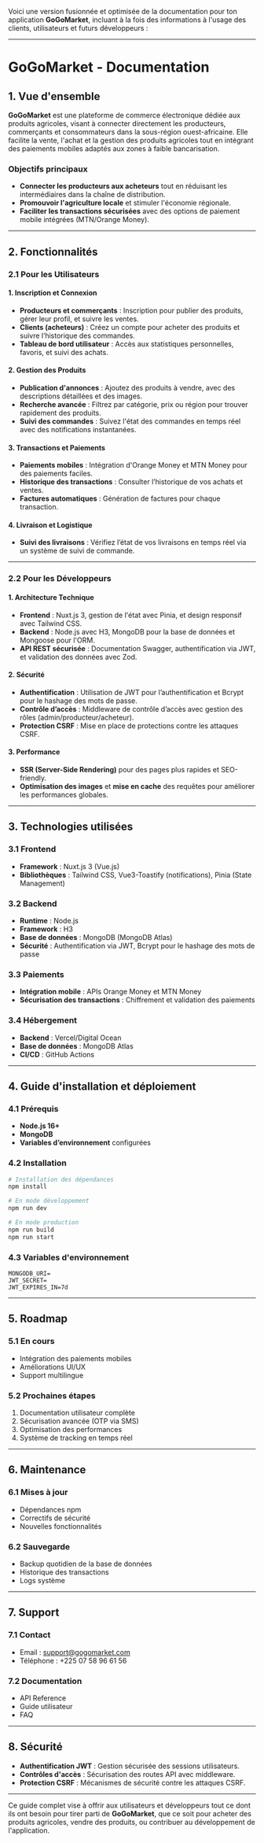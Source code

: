 Voici une version fusionnée et optimisée de la documentation pour ton application **GoGoMarket**, incluant à la fois des informations à l'usage des clients, utilisateurs et futurs développeurs :

---

# GoGoMarket - Documentation

## 1. Vue d'ensemble

**GoGoMarket** est une plateforme de commerce électronique dédiée aux produits agricoles, visant à connecter directement les producteurs, commerçants et consommateurs dans la sous-région ouest-africaine. Elle facilite la vente, l'achat et la gestion des produits agricoles tout en intégrant des paiements mobiles adaptés aux zones à faible bancarisation.

### Objectifs principaux
- **Connecter les producteurs aux acheteurs** tout en réduisant les intermédiaires dans la chaîne de distribution.
- **Promouvoir l'agriculture locale** et stimuler l'économie régionale.
- **Faciliter les transactions sécurisées** avec des options de paiement mobile intégrées (MTN/Orange Money).

---

## 2. Fonctionnalités

### 2.1 Pour les Utilisateurs

#### 1. **Inscription et Connexion**
- **Producteurs et commerçants** : Inscription pour publier des produits, gérer leur profil, et suivre les ventes.
- **Clients (acheteurs)** : Créez un compte pour acheter des produits et suivre l’historique des commandes.
- **Tableau de bord utilisateur** : Accès aux statistiques personnelles, favoris, et suivi des achats.

#### 2. **Gestion des Produits**
- **Publication d'annonces** : Ajoutez des produits à vendre, avec des descriptions détaillées et des images.
- **Recherche avancée** : Filtrez par catégorie, prix ou région pour trouver rapidement des produits.
- **Suivi des commandes** : Suivez l'état des commandes en temps réel avec des notifications instantanées.

#### 3. **Transactions et Paiements**
- **Paiements mobiles** : Intégration d'Orange Money et MTN Money pour des paiements faciles.
- **Historique des transactions** : Consulter l’historique de vos achats et ventes.
- **Factures automatiques** : Génération de factures pour chaque transaction.

#### 4. **Livraison et Logistique**
- **Suivi des livraisons** : Vérifiez l’état de vos livraisons en temps réel via un système de suivi de commande.

---

### 2.2 Pour les Développeurs

#### 1. **Architecture Technique**
- **Frontend** : Nuxt.js 3, gestion de l'état avec Pinia, et design responsif avec Tailwind CSS.
- **Backend** : Node.js avec H3, MongoDB pour la base de données et Mongoose pour l'ORM.
- **API REST sécurisée** : Documentation Swagger, authentification via JWT, et validation des données avec Zod.

#### 2. **Sécurité**
- **Authentification** : Utilisation de JWT pour l’authentification et Bcrypt pour le hashage des mots de passe.
- **Contrôle d’accès** : Middleware de contrôle d’accès avec gestion des rôles (admin/producteur/acheteur).
- **Protection CSRF** : Mise en place de protections contre les attaques CSRF.

#### 3. **Performance**
- **SSR (Server-Side Rendering)** pour des pages plus rapides et SEO-friendly.
- **Optimisation des images** et **mise en cache** des requêtes pour améliorer les performances globales.

---

## 3. Technologies utilisées

### 3.1 Frontend
- **Framework** : Nuxt.js 3 (Vue.js)
- **Bibliothèques** : Tailwind CSS, Vue3-Toastify (notifications), Pinia (State Management)

### 3.2 Backend
- **Runtime** : Node.js
- **Framework** : H3
- **Base de données** : MongoDB (MongoDB Atlas)
- **Sécurité** : Authentification via JWT, Bcrypt pour le hashage des mots de passe

### 3.3 Paiements
- **Intégration mobile** : APIs Orange Money et MTN Money
- **Sécurisation des transactions** : Chiffrement et validation des paiements

### 3.4 Hébergement
- **Backend** : Vercel/Digital Ocean
- **Base de données** : MongoDB Atlas
- **CI/CD** : GitHub Actions

---

## 4. Guide d'installation et déploiement

### 4.1 Prérequis
- **Node.js 16+**
- **MongoDB**
- **Variables d’environnement** configurées

### 4.2 Installation
```bash
# Installation des dépendances
npm install

# En mode développement
npm run dev

# En mode production
npm run build
npm run start
```

### 4.3 Variables d'environnement
```env
MONGODB_URI=
JWT_SECRET=
JWT_EXPIRES_IN=7d
```

---

## 5. Roadmap

### 5.1 En cours
- Intégration des paiements mobiles
- Améliorations UI/UX
- Support multilingue

### 5.2 Prochaines étapes
1. Documentation utilisateur complète
2. Sécurisation avancée (OTP via SMS)
3. Optimisation des performances
4. Système de tracking en temps réel

---

## 6. Maintenance

### 6.1 Mises à jour
- Dépendances npm
- Correctifs de sécurité
- Nouvelles fonctionnalités

### 6.2 Sauvegarde
- Backup quotidien de la base de données
- Historique des transactions
- Logs système

---

## 7. Support

### 7.1 Contact
- Email : support@gogomarket.com
- Téléphone : +225 07 58 96 61 56

### 7.2 Documentation
- API Reference
- Guide utilisateur
- FAQ

---

## 8. Sécurité

- **Authentification JWT** : Gestion sécurisée des sessions utilisateurs.
- **Contrôles d'accès** : Sécurisation des routes API avec middleware.
- **Protection CSRF** : Mécanismes de sécurité contre les attaques CSRF.

---

Ce guide complet vise à offrir aux utilisateurs et développeurs tout ce dont ils ont besoin pour tirer parti de **GoGoMarket**, que ce soit pour acheter des produits agricoles, vendre des produits, ou contribuer au développement de l'application.


